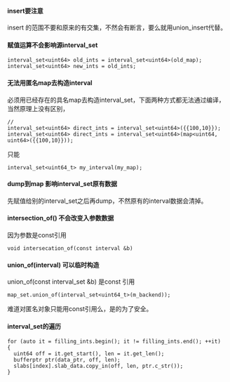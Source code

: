 #### insert要注意
insert 的范围不要和原来的有交集，不然会有断言，要么就用union_insert代替。

#### 赋值运算不会影响源interval_set
```
interval_set<uint64> old_ints = interval_set<uint64>(old_map);
interval_set<uint64> new_ints = old_ints;
```

#### 无法用匿名map去构造interval
必须用已经存在的具名map去构造interval_set，下面两种方式都无法通过编译，当然原理上没有区别，
```
// 
interval_set<uint64> direct_ints = interval_set<uint64>({{100,10}});
interval_set<uint64> direct_ints = interval_set<uint64>(map<uint64, uint64>({{100,10}})); 
```
只能
```
interval_set<uint64_t> my_interval(my_map);
```

####  dump到map 影响interval_set原有数据
先赋值给别的interval_set之后再dump，不然原有的interval数据会清掉。

#### intersection_of() 不会改变入参数数据
因为参数是const引用
```
void intersecation_of(const interval &b)
```

#### union_of(interval) 可以临时构造
union_of(const interval_set &b) 是const 引用
```
map_set.union_of(interval_set<uint64_t>(m_backend));
````
难道对匿名对象只能用const引用么，是的为了安全。

#### interval_set的遍历
```
for (auto it = filling_ints.begin(); it != filling_ints.end(); ++it)
{
  uint64 off = it.get_start(), len = it.get_len();
  bufferptr ptr(data_ptr, off, len);
  slabs[index].slab_data.copy_in(off, len, ptr.c_str());
}
```
